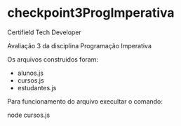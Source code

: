 # checkpoint3ProgImperativa

Certifield Tech Developer

Avaliação 3 da disciplina Programação Imperativa 

Os arquivos construidos foram:

* alunos.js 
* cursos.js
* estudantes.js

Para funcionamento do arquivo execultar o comando:

node cursos.js
